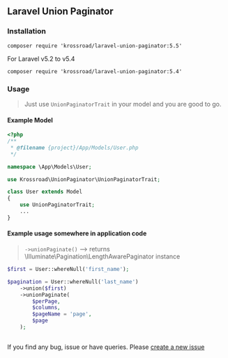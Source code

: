 ## Laravel Union Paginator

### Installation

```
composer require 'krossroad/laravel-union-paginator:5.5'
```

For Laravel v5.2 to v5.4
```
composer require 'krossroad/laravel-union-paginator:5.4'
```

### Usage

> Just use `UnionPaginatorTrait` in your model and you are good to go.

#### Example Model

```php
<?php
/**
 * @filename {project}/App/Models/User.php
 */

namespace \App\Models\User;

use Krossroad\UnionPaginator\UnionPaginatorTrait;

class User extends Model
{
    use UnionPaginatorTrait;
    ...
}

```

#### Example usage somewhere in application code

> `->unionPaginate()` --> returns \Illuminate\Pagination\LengthAwarePaginator instance

```php
$first = User::whereNull('first_name');

$pagination = User::whereNull('last_name')
    ->union($first)
    ->unionPaginate(
        $perPage,
        $columns,
        $pageName = 'page',
        $page
    );
    
```

If you find any bug, issue or have queries. Please [create a new issue](https://github.com/krossroad/laravel-unionpaginator/issues/new) 
